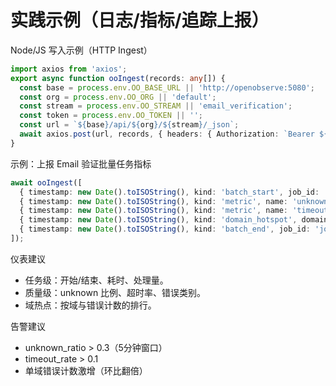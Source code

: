 # 实践示例（日志/指标/追踪上报）

Node/JS 写入示例（HTTP Ingest）
```ts
import axios from 'axios';
export async function ooIngest(records: any[]) {
  const base = process.env.OO_BASE_URL || 'http://openobserve:5080';
  const org = process.env.OO_ORG || 'default';
  const stream = process.env.OO_STREAM || 'email_verification';
  const token = process.env.OO_TOKEN || '';
  const url = `${base}/api/${org}/${stream}/_json`;
  await axios.post(url, records, { headers: { Authorization: `Bearer ${token}` } });
}
```

示例：上报 Email 验证批量任务指标
```ts
await ooIngest([
  { timestamp: new Date().toISOString(), kind: 'batch_start', job_id: 'job-123', size: 10000 },
  { timestamp: new Date().toISOString(), kind: 'metric', name: 'unknown_ratio', value: 0.28 },
  { timestamp: new Date().toISOString(), kind: 'metric', name: 'timeout_rate', value: 0.06 },
  { timestamp: new Date().toISOString(), kind: 'domain_hotspot', domain: 'yahoo.com', errors: 120 },
  { timestamp: new Date().toISOString(), kind: 'batch_end', job_id: 'job-123', duration_ms: 1800000 }
]);
```

仪表建议
- 任务级：开始/结束、耗时、处理量。
- 质量级：unknown 比例、超时率、错误类别。
- 域热点：按域与错误计数的排行。

告警建议
- unknown_ratio > 0.3（5分钟窗口）
- timeout_rate > 0.1
- 单域错误计数激增（环比翻倍）